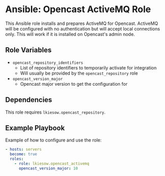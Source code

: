 Ansible: Opencast ActiveMQ Role
===============================

This Ansible role installs and prepares ActiveMQ for Opencast.
ActiveMQ will be configured with no authentication but will accept local connections only.
This will work if it is installed on Opencast's admin node.

Role Variables
--------------

- `opencast_repository_identifiers`
    - List of repository identifiers to temporarily activate for integration
	 - Will usually be provided by the `opencast_repository` role
- `opencast_version_major`
    - Opencast major version to get the configuration for

Dependencies
------------

This role requires `lkiesow.opencast_repository`.


Example Playbook
----------------

Example of how to configure and use the role:

```yaml
- hosts: servers
  become: true
  roles:
    - role: lkiesow.opencast_activemq
      opencast_version_major: 10
```
